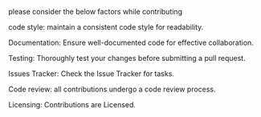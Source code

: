 please consider the below factors while contributing

code style:
maintain a consistent code style for readability.

Documentation:
Ensure well-documented code for effective collaboration.

Testing:
Thoroughly test your changes before submitting a pull request.

Issues Tracker:
Check the Issue Tracker for tasks.

Code review:
all contributions undergo a code review process.

Licensing:
Contributions are Licensed.

